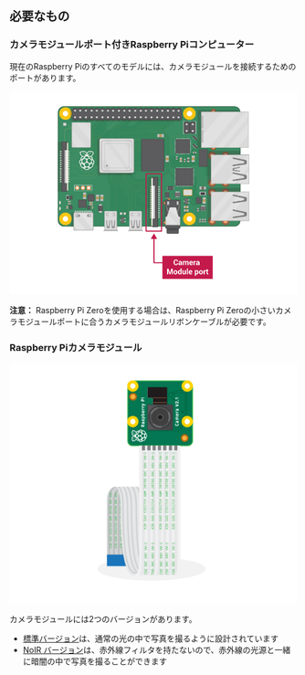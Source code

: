 ## 必要なもの

### カメラモジュールポート付きRaspberry Piコンピューター

現在のRaspberry Piのすべてのモデルには、カメラモジュールを接続するためのポートがあります。

![カメラモジュールポートのラベルが取り付けられたRaspberry Pi 3B +](images/pi4-camera-port.png)

**注意：** Raspberry Pi Zeroを使用する場合は、Raspberry Pi Zeroの小さいカメラモジュールポートに合うカメラモジュールリボンケーブルが必要です。

### Raspberry Piカメラモジュール

![Raspberry Piカメラモジュール](images/camera-module.png)

カメラモジュールには2つのバージョンがあります。

* [標準バージョン](https://www.raspberrypi.org/products/camera-module-v2/)は、通常の光の中で写真を撮るように設計されています
* [NoIR バージョン](https://www.raspberrypi.org/products/pi-noir-camera-v2/)は、赤外線フィルタを持たないので、赤外線の光源と一緒に暗闇の中で写真を撮ることができます


